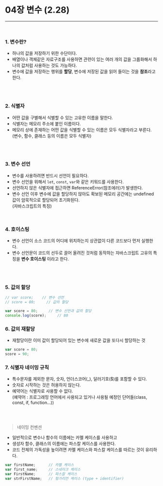 # 04장 변수 (2.28)
<hr>
<br>

### 1. 변수란?
- 하나의 값을 저장하기 위한 수단이다.
- 배열이나 객체같은 자료구조를 사용하면 관련이 있는 여러 개의 값을 그룹화해서 하나의 값처럼 사용하는 것도 가능하다.
- 변수에 값을 저장하는 행위를 **할당**, 변수에 저장된 값을 읽어 들이는 것을 **참조**라고 한다.
<br>
<br>

### 2. 식별자
- 어떤 값을 구별해서 식별할 수 있는 고유한 이름을 말한다.
- 식별자는 메모리 주소에 붙인 이름이다.
- 메모리 상에 존재하는 어떤 값을 식별할 수 있는 이름은 모두 식별자라고 부른다. (변수, 함수, 클래스 등의 이름은 모두 식별자)
<br>
<br>

### 3. 변수 선언
- 변수를 사용하려면 반드시 선언이 필요하다.
- 변수 선언을 위해서 `let`, `const`, `var`와 같은 키워드를 사용한다.
- 선언하지 않은 식별자에 접근하면 ReferenceError(참조에러)가 발생한다.
- 변수 선언 이후 변수에 값을 할당하지 않아도 확보된 메모리 공간에는 undefined 값이 암묵적으로 할당되어 초기화된다.<br>
 (자바스크립트의 특징)<br>
<br>

### 4. 호이스팅
- 변수 선언이 소스 코드의 어디에 위치하는지 상관없이 다른 코드보다 먼저 실행한다. 
- 변수 선언문이 코드의 선두로 끌어 올려진 것처럼 동작하는 자바스크립트 고유의 특징을 **변수 호이스팅** 이라고 한다.
<br>
<br>

### 5. 값의 할당

``` javascript
// var score;    // 변수 선언
// score = 80;     // 값의 할당

var score = 80;     // 변수 선언과 값의 할당
console.log(score);     // 80
```

### 6. 값의 재할당
- 재할당이란 이미 값이 할당되어 있는 변수에 새로운 값을 또다시 할당하는 것

``` javascript
var score = 80;
score = 90;
```

### 7. 식별자 네이밍 규칙
- 특수문자를 제외한 문자, 숫자, 언더스코어(_), 달러기호($)를 포함할 수 있다.
- 숫자로 시작하는 것은 허용하지 않는다.
- 예약어는 식별자로 사용할 수 없다.<br>
(예약어 : 프로그래밍 언어에서 사용되고 있거나 사용될 예정인 단어들(class, const, if, function...))
<br>
<br>

> 네이밍 컨벤션
- 일반적으로 변수나 함수의 이름에는 카멜 케이스를 사용하고
- 생성자 함수, 클래스의 이름에는 파스칼 케이스를 사용한다.
- 코드 전체의 가독성을 높이려면 카멜 케이스와 파스칼 케이스를 따르는 것이 유리하다.

``` javascript
var firstName;      // 카멜 케이스
var first_name;     // 스네이크 케이스
var FirstName;      // 파스칼 케이스
var strFirstName;   // 헝가리언 케이스 (type + identifier)
```
